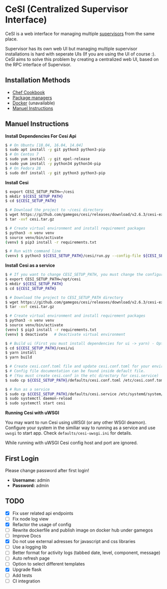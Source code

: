# CeSI (Centralized Supervisor Interface)

CeSI is a web interface for managing multiple [supervisors][1] from the same
place.

Supervisor has its own web UI but managing multiple supervisor installations is
hard with seperate UIs (If you are using the UI of course :). CeSI aims to solve
this problem by creating a centralized web UI, based on the RPC interface of
Supervisor.

## Installation Methods

- [Chef Cookbook][2]
- [Package managers][3]
- [Docker][4] (unavailable)
- [Manuel Instructions](#manuel-instructions)

## Manuel Instructions

**Install Dependencies For Cesi Api**

```bash
$ # On Ubuntu [18.04, 16.04, 14.04]
$ sudo apt install -y git python3 python3-pip
$ # On Centos 7
$ sudo yum install -y git epel-release
$ sudo yum install -y python34 python34-pip
$ # On Fedora 28
$ sudo dnf install -y git python3 python3-pip
```

**Install Cesi**

```bash
$ export CESI_SETUP_PATH=~/cesi
$ mkdir ${CESI_SETUP_PATH}
$ cd ${CESI_SETUP_PATH}

$ # Download the project to ~/cesi directory
$ wget https://github.com/gamegos/cesi/releases/download/v2.6.3/cesi-extended.tar.gz -O cesi.tar.gz
$ tar -xvf cesi.tar.gz

$ # Create virtual environment and install requirement packages
$ python3 -m venv venv
$ source venv/bin/activate
(venv) $ pip3 install -r requirements.txt

$ # Run with command line
(venv) $ python3 ${CESI_SETUP_PATH}/cesi/run.py --config-file ${CESI_SETUP_PATH}/defaults/cesi.conf.toml
```

**Install Cesi as a service**

```bash
$ # If you want to change CESI_SETUP_PATH, you must change the configurations in the cesi.service file.
$ export CESI_SETUP_PATH=/opt/cesi
$ mkdir ${CESI_SETUP_PATH}
$ cd ${CESI_SETUP_PATH}

$ # Download the project to CESI_SETUP_PATH directory
$ wget https://github.com/gamegos/cesi/releases/download/v2.6.3/cesi-extended.tar.gz -O cesi.tar.gz
$ tar -xvf cesi.tar.gz

$ # Create virtual environment and install requirement packages
$ python3 -m venv venv
$ source venv/bin/activate
(venv) $ pip3 install -r requirements.txt
(venv) $ deactivate   # Deactivate virtual environment

$ # Build ui (First you must install dependencies for ui -> yarn) - Optional
$ cd ${CESI_SETUP_PATH}/cesi/ui
$ yarn install
$ yarn build

$ # Create cesi.conf.toml file and update cesi.conf.toml for your environment.
$ # Config file documentation can be found inside default file.
$ # (You must create cesi.conf in the etc directory for cesi.service)
$ sudo cp ${CESI_SETUP_PATH}/defaults/cesi.conf.toml /etc/cesi.conf.toml

$ # Run as a service
$ sudo cp ${CESI_SETUP_PATH}/defaults/cesi.service /etc/systemd/system/cesi.service
$ sudo systemctl daemon-reload
$ sudo systemctl start cesi
```

**Running Cesi with uWSGI**

You may want to run Cesi using uWSGI (or any other WSGI deamon). Configure your system in the similiar way to running as a service and use `uwsgi` to start app. Check `defaults/cesi-uwsgi.ini` for details.

While running with uWSGI Cesi config host and port are ignored.

## First Login

Please change password after first login!

- **Username:** admin
- **Password:** admin

## TODO

- [x] Fix user related api endpoints
- [ ] Fix node log view
- [x] Refactor the usage of config
- [ ] Rewrite dockerfile and publish image on docker hub under gamegos
- [ ] Improve Docs
- [x] Do not use external adresses for javascript and css libraries
- [ ] Use a logging lib
- [ ] Better format for activity logs (tabbed date, level, component, message)
- [ ] Auto refresh page
- [ ] Option to select different templates
- [x] Upgrade flask
- [ ] Add tests
- [ ] CI integration

[1]: http://supervisord.org/
[2]: https://github.com/gamegos/cesi-cookbook/
[3]: https://github.com/gamegos/cesi-packaging/
[4]: https://hub.docker.com/r/gamegos/cesi/
